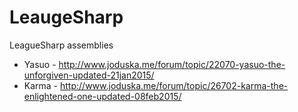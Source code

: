 # LeaugeSharp
LeagueSharp assemblies

* Yasuo - http://www.joduska.me/forum/topic/22070-yasuo-the-unforgiven-updated-21jan2015/
* Karma - http://www.joduska.me/forum/topic/26702-karma-the-enlightened-one-updated-08feb2015/
